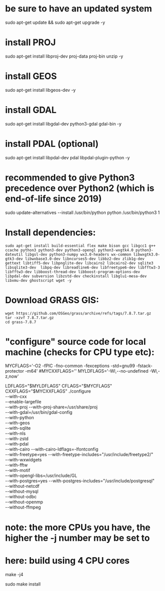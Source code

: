 # be sure to have an updated system
sudo apt-get update && sudo apt-get upgrade -y

# install PROJ
sudo apt-get install libproj-dev proj-data proj-bin unzip -y

# install GEOS
sudo apt-get install libgeos-dev -y

# install GDAL
sudo apt-get install libgdal-dev python3-gdal gdal-bin -y

# install PDAL (optional)
sudo apt-get install libpdal-dev pdal libpdal-plugin-python -y

# recommended to give Python3 precedence over Python2 (which is end-of-life since 2019)
sudo update-alternatives --install /usr/bin/python python /usr/bin/python3 1

# Install dependencies:

```
sudo apt-get install build-essential flex make bison gcc libgcc1 g++ ccache python3 python3-dev python3-opengl python3-wxgtk4.0 python3-dateutil libgsl-dev python3-numpy wx3.0-headers wx-common libwxgtk3.0-gtk3-dev libwxbase3.0-dev libncurses5-dev libbz2-dev zlib1g-dev gettext libtiff5-dev libpnglite-dev libcairo2 libcairo2-dev sqlite3 libsqlite3-dev  libpq-dev libreadline6-dev libfreetype6-dev libfftw3-3 libfftw3-dev libboost-thread-dev libboost-program-options-dev  libpdal-dev subversion libzstd-dev checkinstall libglu1-mesa-dev libxmu-dev ghostscript wget -y
```

# Download GRASS GIS:

```
wget https://github.com/OSGeo/grass/archive/refs/tags/7.8.7.tar.gz
tar -xzvf 7.8.7.tar.gz
cd grass-7.8.7

```

# "configure" source code for local machine (checks for CPU type etc):
MYCFLAGS='-O2 -fPIC -fno-common -fexceptions -std=gnu99 -fstack-protector -m64'
#MYCXXFLAGS=''
MYLDFLAGS='-Wl,--no-undefined -Wl,-z,now'

LDFLAGS="$MYLDFLAGS" CFLAGS="$MYCFLAGS" CXXFLAGS="$MYCXXFLAGS" ./configure \
  --with-cxx \
  --enable-largefile \
  --with-proj --with-proj-share=/usr/share/proj \
  --with-gdal=/usr/bin/gdal-config \
  --with-python \
  --with-geos \
  --with-sqlite \
  --with-nls \
  --with-zstd \
  --with-pdal \
  --with-cairo --with-cairo-ldflags=-lfontconfig \
  --with-freetype=yes --with-freetype-includes="/usr/include/freetype2/" \
  --with-wxwidgets \
  --with-fftw \
  --with-motif \
  --with-opengl-libs=/usr/include/GL \
  --with-postgres=yes --with-postgres-includes="/usr/include/postgresql" \
  --without-netcdf \
  --without-mysql \
  --without-odbc \
  --without-openmp \
  --without-ffmpeg

# note: the more CPUs you have, the higher the -j number may be set to
# here: build using 4 CPU cores
make -j4

sudo make install